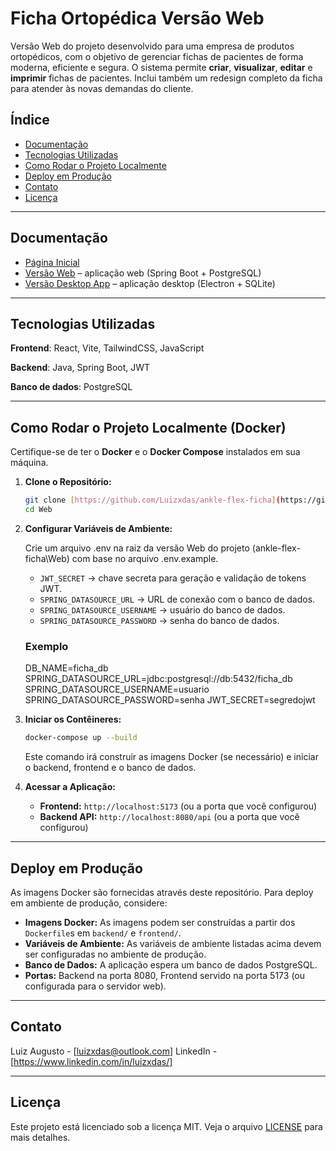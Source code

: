 # Ficha Ortopédica Versão Web

Versão Web do projeto desenvolvido para uma empresa de produtos ortopédicos, com o objetivo de gerenciar fichas de pacientes de forma moderna, eficiente e segura. O sistema permite **criar**, **visualizar**, **editar** e **imprimir** fichas de pacientes. Inclui também um redesign completo da ficha para atender às novas demandas do cliente.

## Índice

- [Documentação](#documentação)
- [Tecnologias Utilizadas](#️tecnologias-utilizadas)
- [Como Rodar o Projeto Localmente](#️como-rodar-o-projeto-localmente-docker)
- [Deploy em Produção](#deploy-em-produção)
- [Contato](#contato)
- [Licença](#licença)

---

## Documentação

- [Página Inicial](./)
- [Versão Web](./Web/README.md) – aplicação web (Spring Boot + PostgreSQL)
- [Versão Desktop App](./App/README.md) – aplicação desktop (Electron + SQLite)

---

## Tecnologias Utilizadas

**Frontend**: React, Vite, TailwindCSS, JavaScript

**Backend**: Java, Spring Boot, JWT

**Banco de dados**: PostgreSQL

---

## Como Rodar o Projeto Localmente (Docker)

Certifique-se de ter o **Docker** e o **Docker Compose** instalados em sua máquina.

1.  **Clone o Repositório:**

    ```bash
    git clone [https://github.com/Luizxdas/ankle-flex-ficha](https://github.com/Luizxdas/ankle-flex-ficha)
    cd Web
    ```

2.  **Configurar Variáveis de Ambiente:**

    Crie um arquivo .env na raiz da versão Web do projeto (ankle-flex-ficha\Web) com base no arquivo .env.example.

    - `JWT_SECRET` → chave secreta para geração e validação de tokens JWT.
    - `SPRING_DATASOURCE_URL` → URL de conexão com o banco de dados.
    - `SPRING_DATASOURCE_USERNAME` → usuário do banco de dados.
    - `SPRING_DATASOURCE_PASSWORD` → senha do banco de dados.

    ### Exemplo

    DB_NAME=ficha_db
    SPRING_DATASOURCE_URL=jdbc:postgresql://db:5432/ficha_db
    SPRING_DATASOURCE_USERNAME=usuario
    SPRING_DATASOURCE_PASSWORD=senha
    JWT_SECRET=segredojwt

3.  **Iniciar os Contêineres:**

    ```bash
    docker-compose up --build
    ```

    Este comando irá construir as imagens Docker (se necessário) e iniciar o backend, frontend e o banco de dados.

4.  **Acessar a Aplicação:**

    - **Frontend:** `http://localhost:5173` (ou a porta que você configurou)
    - **Backend API:** `http://localhost:8080/api` (ou a porta que você configurou)

---

## Deploy em Produção

As imagens Docker são fornecidas através deste repositório. Para deploy em ambiente de produção, considere:

- **Imagens Docker:** As imagens podem ser construídas a partir dos `Dockerfile`s em `backend/` e `frontend/`.
- **Variáveis de Ambiente:** As variáveis de ambiente listadas acima devem ser configuradas no ambiente de produção.
- **Banco de Dados:** A aplicação espera um banco de dados PostgreSQL.
- **Portas:** Backend na porta 8080, Frontend servido na porta 5173 (ou configurada para o servidor web).

---

## Contato

Luiz Augusto - [luizxdas@outlook.com]
LinkedIn - [https://www.linkedin.com/in/luizxdas/]

---

## Licença

Este projeto está licenciado sob a licença MIT. Veja o arquivo [LICENSE](LICENSE) para mais detalhes.
